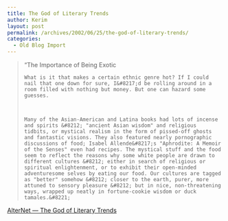 ```yaml
---
title: The God of Literary Trends
author: Kerim
layout: post
permalink: /archives/2002/06/25/the-god-of-literary-trends/
categories:
  - Old Blog Import
---
```


>   &#8220;The Importance of Being Exotic 
>   
>   
>     What is it that makes a certain ethnic genre hot? If I could nail that one down for sure, I&#8217;d be rolling around in a room filled with nothing but money. But one can hazard some guesses.
>   
>   
>   
>     Many of the Asian-American and Latina books had lots of incense and spirits &#8212; "ancient Asian wisdom" and religious tidbits, or mystical realism in the form of pissed-off ghosts and fantastic visions. They also featured nearly pornographic discussions of food; Isabel Allende&#8217;s "Aphrodite: A Memoir of the Senses" even had recipes. The mystical stuff and the food seem to reflect the reasons why some white people are drawn to different cultures &#8212; either in search of religious or spiritual enlightenment, or to exhibit their open-minded adventuresome selves by eating our food. Our cultures are tagged as "better" somehow &#8212; closer to the earth, purer, more attuned to sensory pleasure &#8212; but in nice, non-threatening ways, wrapped up neatly in fortune-cookie wisdom or duck tamales.&#8221;
>   


<a href="http://www.alternet.org/story.html?StoryID=13448" onclick="_gaq.push(['_trackEvent', 'outbound-article', 'http://www.alternet.org/story.html?StoryID=13448', 'AlterNet &#8212; The God of Literary Trends']);" >AlterNet &#8212; The God of Literary Trends</a>

